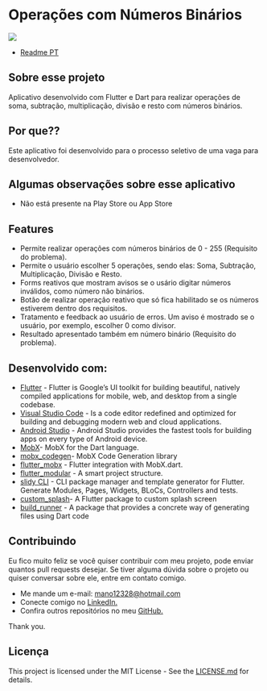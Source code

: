 # Operações com Números Binários

![](https://github.com/manoellribeiro/binary_rumbers/blob/master/Preview%20Image.png)

* [Readme PT](https://github.com/manoellribeiro/binary_rumbers/blob/master/README%20PT.md)

## Sobre esse projeto

Aplicativo desenvolvido com Flutter e Dart para realizar operações de soma, subtração, multiplicação, divisão e resto com números binários.

## Por que??

Este aplicativo foi desenvolvido para o processo seletivo de uma vaga para desenvolvedor.

## Algumas observações sobre esse aplicativo

* Não está presente na Play Store ou App Store

## Features

* Permite realizar operações com números binários de 0 - 255 (Requisito do problema).
* Permite o usuário escolher 5 operações, sendo elas: Soma, Subtração, Multiplicação, Divisão e Resto.
* Forms reativos que mostram avisos se o usário digitar números inválidos, como número não binários.
* Botão de realizar operação reativo que só fica habilitado se os números estiverem dentro dos requisitos.
* Tratamento e feedback ao usuário de erros. Um aviso é mostrado se o usuário, por exemplo, escolher 0 como divisor.
* Resultado apresentado também em número binário (Requisito do problema).

## Desenvolvido com:

* [Flutter](https://flutter.dev/) - Flutter is Google’s UI toolkit for building beautiful, natively compiled applications for mobile, web, and desktop from a single codebase.
* [Visual Studio Code](https://code.visualstudio.com/) - Is a code editor redefined and optimized for building and debugging modern web and cloud applications.
* [Android Studio](https://developer.android.com/studio?hl=pt-br) - Android Studio provides the fastest tools for building apps on every type of Android device.
* [MobX](https://pub.dev/packages/mobx)- MobX for the Dart language.
* [mobx_codegen](https://pub.dev/packages/mobx_codegen)- MobX Code Generation library
* [flutter_mobx](https://pub.dev/packages/flutter_mobx) - Flutter integration with MobX.dart.
* [flutter_modular](https://pub.dev/packages/flutter_modular) - A smart project structure.
* [slidy CLI](https://github.com/Flutterando/slidy) - CLI package manager and template generator for Flutter. Generate Modules, Pages, Widgets, BLoCs, Controllers and tests.
* [custom_splash](https://pub.dev/packages/custom_splash)- A Flutter package to custom splash screen
* [build_runner](https://pub.dev/packages/build_runner) - A package that provides a concrete way of generating files using Dart code


## Contribuindo

Eu fico muito feliz se você quiser contribuir com meu projeto, pode enviar quantos pull requests desejar. Se tiver alguma dúvida sobre o projeto ou quiser conversar sobre ele, entre em contato comigo.

* Me mande um e-mail: mano12328@hotmail.com
* Conecte comigo no [LinkedIn.](https://www.linkedin.com/in/manoel-ribeiro-06aa43134/)
* Confira outros repositórios no meu [GitHub.](https://github.com/manoellribeiro)

Thank you.

## Licença

This project is licensed under the MIT License - See the [LICENSE.md](https://github.com/manoellribeiro/binary_rumbers/blob/master/LICENSE) for details.

